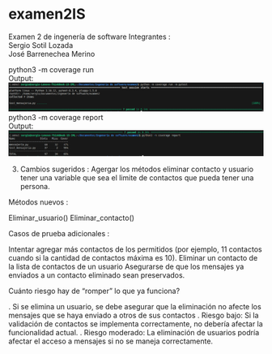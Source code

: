 # examen2IS
Examen 2 de ingenería de software
Integrantes :            
Sergio Sotil Lozada            
José Barrenechea Merino

python3 -m coverage run      
Output:      
![Pytest1](images/pts.png)
python3 -m coverage report      
Output:      
![Pytest2](images/pytest2.png)


3. Cambios sugeridos :
    Agergar los métodos eliminar contacto y usuario
    tener una variable que sea el limite de contactos que pueda tener una persona.

Métodos nuevos : 

Eliminar_usuario()
Eliminar_contacto()

Casos de prueba adicionales :

Intentar agregar más contactos de los permitidos (por ejemplo, 11 contactos cuando si la cantidad de contactos máxima es 10).
Eliminar un contacto de la lista de contactos de un usuario
Asegurarse de que los mensajes ya enviados a un contacto eliminado sean preservados.

Cuánto riesgo hay de “romper” lo que ya funciona?

. Si se elimina un usuario, se debe asegurar que la eliminación no afecte los mensajes que se haya enviado a otros de sus contactos
. Riesgo bajo: Si la validación de contactos se implementa correctamente, no debería afectar la funcionalidad actual.
. Riesgo moderado: La eliminación de usuarios podría afectar el acceso a mensajes si no se maneja correctamente.
